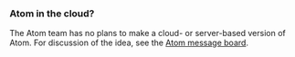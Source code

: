 ### Atom in the cloud?

The Atom team has no plans to make a cloud- or server-based version of Atom. For discussion of the idea, see the [Atom message board](https://github.com/atom/atom/discussions).
